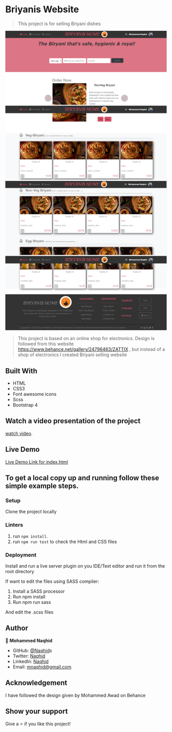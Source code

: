 # Briyanis Website

> This project is for selling Briyani dishes

![screenshot](/images/SSBS.png)
![screenshot](/images/SSB.png)
![screenshot](/images/SSBM.png)
![screenshot](/images/SSBL.png)

> This project is based on an online shop for electronics. Design is followed from this website https://www.behance.net/gallery/24796463/ZATTIX , but instead of a shop of electronics I created Briyani selling website

## Built With

- HTML
- CSS3
- Font awesome icons
- Scss
- Bootstrap 4

## Watch a video presentation of the project

[watch video](https://youtu.be/9IxiZ0fd0qs).

## Live Demo

[Live Demo Link for index.html](https://naqhid.github.io/Biryanis-Website/)

## To get a local copy up and running follow these simple example steps.

### Setup

Clone the project locally

### Linters

1. run `npm install`.
2. run `npm run test` to check the Html and CSS files

### Deployment

Install and run a live server plugin on you IDE/Text editor and run it from the root directory

If want to edit the files using SASS compiler:

1. Install a SASS processor
2. Run npm install
3. Run npm run sass

And edit the .scss files

## Author

👤 **Mohammed Naqhid**

- GitHub: [@Naqhid](https://github.com/Naqhid)s
- Twitter: [Naqhid](https://twitter.com/naqhid)
- LinkedIn: [Naqhid](https://www.linkedin.com/in/mohammed-naqhid-ab3080189/)
- Email: mnaqhid@gmail.com

## Acknowledgement

I have followed the design given by Mohammed Awad on Behance

## Show your support

Give a ⭐️ if you like this project!
